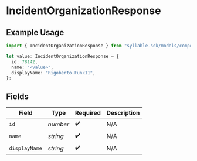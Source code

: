 # IncidentOrganizationResponse

## Example Usage

```typescript
import { IncidentOrganizationResponse } from "syllable-sdk/models/components";

let value: IncidentOrganizationResponse = {
  id: 78142,
  name: "<value>",
  displayName: "Rigoberto.Funk11",
};
```

## Fields

| Field              | Type               | Required           | Description        |
| ------------------ | ------------------ | ------------------ | ------------------ |
| `id`               | *number*           | :heavy_check_mark: | N/A                |
| `name`             | *string*           | :heavy_check_mark: | N/A                |
| `displayName`      | *string*           | :heavy_check_mark: | N/A                |